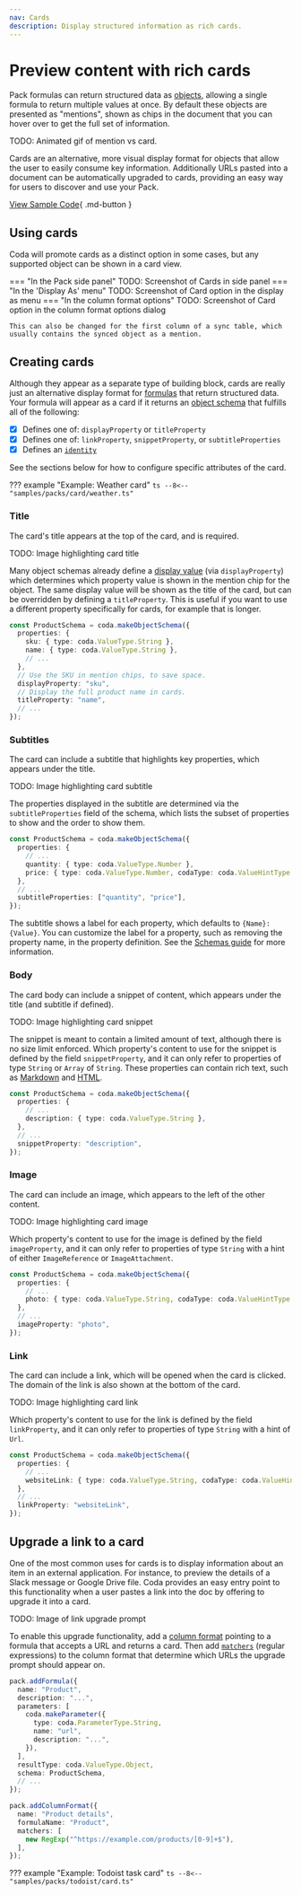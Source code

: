 ```yaml
---
nav: Cards
description: Display structured information as rich cards.
---
```


# Preview content with rich cards

Pack formulas can return structured data as [objects][data_types_objects], allowing a single formula to return multiple values at once. By default these objects are presented as "mentions", shown as chips in the document that you can hover over to get the full set of information.

TODO: Animated gif of mention vs card.

Cards are an alternative, more visual display format for objects that allow the user to easily consume key information. Additionally URLs pasted into a document can be automatically upgraded to cards, providing an easy way for users to discover and use your Pack.

[View Sample Code][samples]{ .md-button }


## Using cards

Coda will promote cards as a distinct option in some cases, but any supported object can be shown in a card view.

=== "In the Pack side panel"
    TODO: Screenshot of Cards in side panel
=== "In the 'Display As' menu"
    TODO: Screenshot of Card option in the display as menu
=== "In the column format options"
    TODO: Screenshot of Card option in the column format options dialog

    This can also be changed for the first column of a sync table, which usually contains the synced object as a mention.


## Creating cards

Although they appear as a separate type of building block, cards are really just an alternative display format for [formulas][formulas] that return structured data. Your formula will appear as a card if it returns an [object schema][schemas_object] that fulfills all of the following:

- [x] Defines one of: `displayProperty` or `titleProperty`
- [x] Defines one of: `linkProperty`, `snippetProperty`, or `subtitleProperties`
- [x] Defines an [`identity`][schemas_identity]

See the sections below for how to configure specific attributes of the card.

??? example "Example: Weather card"
    ```ts
    --8<-- "samples/packs/card/weather.ts"
    ```


### Title

The card's title appears at the top of the card, and is required.

TODO: Image highlighting card title

Many object schemas already define a [display value][schemas_display_value] (via `displayProperty`) which determines which property value is shown in the mention chip for the object. The same display value will be shown as the title of the card, but can be overridden by defining a `titleProperty`. This is useful if you want to use a different property specifically for cards, for example that is longer.

```ts
const ProductSchema = coda.makeObjectSchema({
  properties: {
    sku: { type: coda.ValueType.String },
    name: { type: coda.ValueType.String },
    // ...
  },
  // Use the SKU in mention chips, to save space.
  displayProperty: "sku",
  // Display the full product name in cards.
  titleProperty: "name",
  // ...
});
```


### Subtitles

The card can include a subtitle that highlights key properties, which appears under the title.

TODO: Image highlighting card subtitle

The properties displayed in the subtitle are determined via the `subtitleProperties` field of the schema, which lists the subset of properties to show and the order to show them.

```ts
const ProductSchema = coda.makeObjectSchema({
  properties: {
    // ...
    quantity: { type: coda.ValueType.Number },
    price: { type: coda.ValueType.Number, codaType: coda.ValueHintType.Currency },
  },
  // ...
  subtitleProperties: ["quantity", "price"],
});
```

The subtitle shows a label for each property, which defaults to `{Name}: {Value}`. You can customize the label for a property, such as removing the property name, in the property definition. See the [Schemas guide][schemas_property_labels] for more information.


### Body

The card body can include a snippet of content, which appears under the title (and subtitle if defined).

TODO: Image highlighting card snippet

The snippet is meant to contain a limited amount of text, although there is no size limit enforced. Which property's content to use for the snippet is defined by the field `snippetProperty`, and it can only refer to properties of type `String` or `Array` of `String`. These properties can contain rich text, such as [Markdown][data_types_markdown] and [HTML][data_types_html].

```ts
const ProductSchema = coda.makeObjectSchema({
  properties: {
    // ...
    description: { type: coda.ValueType.String },
  },
  // ...
  snippetProperty: "description",
});
```


### Image

The card can include an image, which appears to the left of the other content.

TODO: Image highlighting card image

Which property's content to use for the image is defined by the field `imageProperty`, and it can only refer to properties of type `String` with a hint of either `ImageReference` or `ImageAttachment`.

```ts
const ProductSchema = coda.makeObjectSchema({
  properties: {
    // ...
    photo: { type: coda.ValueType.String, codaType: coda.ValueHintType.ImageReference },
  },
  // ...
  imageProperty: "photo",
});
```


### Link

The card can include a link, which will be opened when the card is clicked. The domain of the link is also shown at the bottom of the card.

TODO: Image highlighting card link

Which property's content to use for the link is defined by the field `linkProperty`, and it can only refer to properties of type `String` with a hint of `Url`.

```ts
const ProductSchema = coda.makeObjectSchema({
  properties: {
    // ...
    websiteLink: { type: coda.ValueType.String, codaType: coda.ValueHintType.Url },
  },
  // ...
  linkProperty: "websiteLink",
});
```


## Upgrade a link to a card

One of the most common uses for cards is to display information about an item in an external application. For instance, to preview the details of a Slack message or Google Drive file. Coda provides an easy entry point to this functionality when a user pastes a link into the doc by offering to upgrade it into a card.

TODO: Image of link upgrade prompt

To enable this upgrade functionality, add a [column format][column_format] pointing to a formula that accepts a URL and returns a card. Then add [`matchers`][column_format_matchers] (regular expressions) to the column format that determine which URLs the upgrade prompt should appear on.


```ts
pack.addFormula({
  name: "Product",
  description: "...",
  parameters: [
    coda.makeParameter({
      type: coda.ParameterType.String,
      name: "url",
      description: "...",
    }),
  ],
  resultType: coda.ValueType.Object,
  schema: ProductSchema,
  // ...
});

pack.addColumnFormat({
  name: "Product details",
  formulaName: "Product",
  matchers: [
    new RegExp("^https://example.com/products/[0-9]+$"),
  ],
});
```

??? example "Example: Todoist task card"
    ```ts
    --8<-- "samples/packs/todoist/card.ts"
    ```


[formulas]: formulas.md
[schemas_object]: ../advanced/schemas.md#object
[schemas_display_value]: ../advanced/schemas.md#display-value
[schemas_featured_columns]: ../advanced/schemas.md#featured-columns
[schemas_property_labels]: ../advanced/schemas.md#property-labels
[data_types_markdown]: ../basics/data-types.md#markdown
[data_types_html]: ../basics/data-types.md#html
[column_format]: column-formats.md
[column_format_matchers]: column-formats.md#matchers
[schemas_identity]: ../advanced/schemas.md#schema-identity
[data_types_objects]: ../basics/data-types.md#objects
[samples]: ../../samples/topic/card.md
